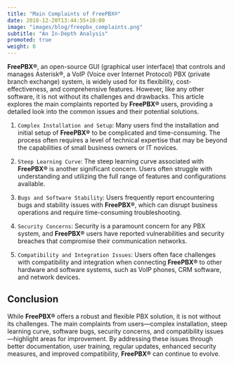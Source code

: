 ```yaml
---
title: "Main Complaints of FreePBX®"
date: 2018-12-20T13:44:55+10:00
image: "images/blog/freepbx_complaints.png"
subtitle: "An In-Depth Analysis"
promoted: true
weight: 8
---
```


**FreePBX®**, an open-source GUI (graphical user interface) that controls and manages Asterisk®, a VoIP (Voice over Internet Protocol) PBX (private branch exchange) system, is widely used for its flexibility, cost-effectiveness, and comprehensive features. However, like any other software, it is not without its challenges and drawbacks. This article explores the main complaints reported by **FreePBX®** users, providing a detailed look into the common issues and their potential solutions.

1. `Complex Installation and Setup`: Many users find the installation and initial setup of **FreePBX®** to be complicated and time-consuming. The process often requires a level of technical expertise that may be beyond the capabilities of small business owners or IT novices.

2. `Steep Learning Curve`: The steep learning curve associated with **FreePBX®** is another significant concern. Users often struggle with understanding and utilizing the full range of features and configurations available.

3. `Bugs and Software Stability`: Users frequently report encountering bugs and stability issues with **FreePBX®**, which can disrupt business operations and require time-consuming troubleshooting.

4. `Security Concerns`: Security is a paramount concern for any PBX system, and **FreePBX®** users have reported vulnerabilities and security breaches that compromise their communication networks.

5. `Compatibility and Integration Issues`: Users often face challenges with compatibility and integration when connecting **FreePBX®** to other hardware and software systems, such as VoIP phones, CRM software, and network devices.

## Conclusion

While **FreePBX®** offers a robust and flexible PBX solution, it is not without its challenges. The main complaints from users—complex installation, steep learning curve, software bugs, security concerns, and compatibility issues—highlight areas for improvement. By addressing these issues through better documentation, user training, regular updates, enhanced security measures, and improved compatibility, **FreePBX®** can continue to evolve.

